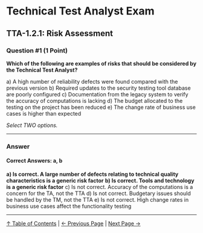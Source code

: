 # Technical Test Analyst Exam

## TTA-1.2.1: Risk Assessment

### Question #1 (1 Point)

**Which of the following are examples of risks that should be considered by the Technical Test Analyst?**

a) A high number of reliability defects were found compared with the previous version
b) Required updates to the security testing tool database are poorly configured
c) Documentation from the legacy system to verify the accuracy of computations is lacking
d) The budget allocated to the testing on the project has been reduced
e) The change rate of business use cases is higher than expected

_Select TWO options._

---

### Answer

#### Correct Answers: a, b

**a) Is correct. A large number of defects relating to technical quality characteristics is a generic risk factor**
**b) Is correct. Tools and technology is a generic risk factor**
c) Is not correct. Accuracy of the computations is a concern for the TA, not the TTA
d) Is not correct. Budgetary issues should be handled by the TM, not the TTA
e) Is not correct. High change rates in business use cases affect the functionality testing

---

[↑ Table of Contents](../../README.md#table-of-contents) | [← Previous Page](../6-test-tools-and-automation/6.2-specific-test-tools.md) | [Next Page →](6.2-specific-test-tools.md)
